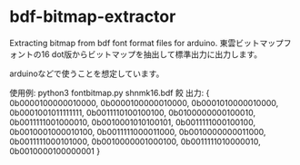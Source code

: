 # bdf-bitmap-extractor
Extracting bitmap from bdf font format files for arduino.
東雲ビットマップフォントの16 dot版からビットマップを抽出して標準出力に出力します。

arduinoなどで使うことを想定しています。

使用例:
python3 fontbitmap.py shnmk16.bdf 餃
出力:
{
0b0000100000010000,
0b0000100000010000,
0b0001010000010000,
0b0001001011111111,
0b0011110100100100,
0b0100000000100010,
0b0011111001000010,
0b0010001010100101,
0b0011111000100100,
0b0010001000010100,
0b0011111000011000,
0b0010000000011000,
0b0011111000101000,
0b0010000001000100,
0b0011111010000010,
0b0010000100000001
}
